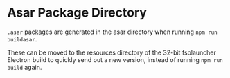 # Asar Package Directory

`.asar` packages are generated in the asar directory when running `npm run buildasar`. 

These can be moved to the resources directory of the 32-bit fsolauncher Electron build to quickly send out a new version, instead of running `npm run build` again.